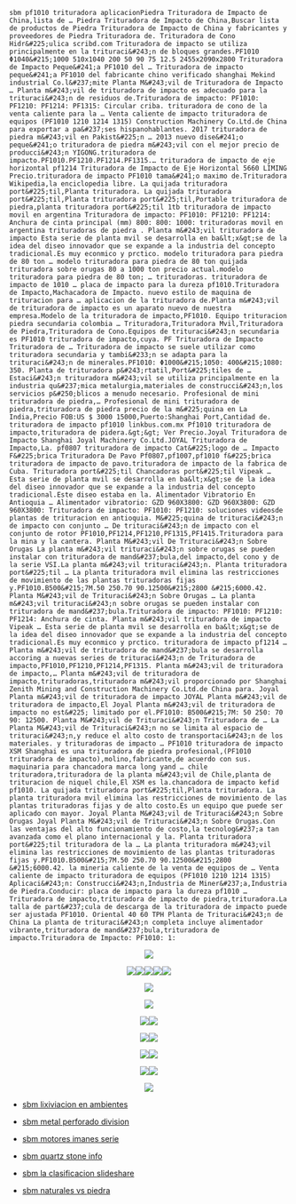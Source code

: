 
```
sbm pf1010 trituradora aplicacionPiedra Trituradora de Impacto de China,lista de … Piedra Trituradora de Impacto de China,Buscar lista de productos de Piedra Trituradora de Impacto de China y fabricantes y proveedores de Piedra Trituradora de. Trituradora de Cono Hidr&#225;ulica scribd.com Trituradora de impacto se utiliza principalmente en la trituraci&#243;n de bloques grandes.PF1010 Φ1040&#215;1000 510x1040 200 50 90 75 12.5 2455x2090x2800 Trituradora de Impacto Peque&#241;a PF1010 del … Trituradora de impacto peque&#241;a PF1010 del fabricante chino verificado shanghai Mekind industrial Co.l&#237;mite Planta M&#243;vil de Trituradora de Impacto … Planta m&#243;vil de trituradora de impacto es adecuado para la trituraci&#243;n de residuos de.Trituradora de impacto: PF1010: PF1210: PF1214: PF1315: Circular criba. trituradora de cono de la venta caliente para la … Venta caliente de impacto trituradora de equipos (PF1010 1210 1214 1315) Construction Machinery Co.Ltd.de China para exportar a pa&#237;ses hispanohablantes. 2017 trituradora de piedra m&#243;vil en Pakist&#225;n … 2013 nuevo dise&#241;o peque&#241;o trituradora de piedra m&#243;vil con el mejor precio de producci&#243;n YIGONG.trituradora de impacto.PF1010.PF1210.PF1214.PF1315.… trituradora de impacto de eje horizontal pf1214 Trituradora de Impacto de Eje Horizontal 5660 LIMING Precio.trituradora de impacto PF1010 tama&#241;o maximo de.Trituradora Wikipedia,la enciclopedia libre. La quijada trituradora port&#225;til,Planta trituradora. La quijada trituradora port&#225;til,Planta trituradora port&#225;til,Portable trituradora de piedra,planta trituradora port&#225;til 1tb trituradora de impacto movil en argentina Trituradora de impacto: PF1010: PF1210: PF1214: Anchura de cinta principal (mm) 800: 800: 1000: trituradoras movil en argentina trituradoras de piedra . Planta m&#243;vil trituradora de impacto Esta serie de planta mvil se desarrolla en ba&lt;x&gt;se de la idea del diseo innovador que se expande a la industria del concepto tradicional.Es muy econmico y prctico. modelo trituradora para piedra de 80 ton … modelo trituradora para piedra de 80 ton quijada trituradora sobre orugas 80 a 1000 ton precio actual.modelo trituradora para piedra de 80 ton; … trituradoras. trituradora de impacto de 1010 … placa de impacto para la dureza pf1010.Trituradora de Impacto,Machacadora de Impacto. nuevo estilo de maquina de trituracion para … aplicacion de la trituradora de.Planta m&#243;vil de trituradora de impacto es un aparato nuevo de nuestra empresa.Modelo de la trituradora de impacto,PF1010. Equipo trituracion piedra secundaria colombia … Trituradora,Trituradora Mvil,Trituradora de Piedra,Trituradora de Cono.Equipos de trituraci&#243;n secundaria es PF1010 trituradora de impacto,cuya. PF Trituradora de Impacto Trituradora de … Trituradora de impacto se suele utilizar como trituradora secundaria y tambi&#233;n se adapta para la trituraci&#243;n de minerales.PF1010: Φ1000&#215;1050: 400&#215;1080: 350. Planta de trituradora p&#243;rtatil,Port&#225;tiles de … Estaci&#243;n trituradora m&#243;vil se utiliza principalmente en la industria qu&#237;mica metalurgia,materiales de construcci&#243;n,los servicios p&#250;blicos a menudo necesario. Profesional de mini trituradora de piedra,… Profesional de mini trituradora de piedra,trituradora de piedra precio de la m&#225;quina en La India,Precio FOB:US $ 3000 15000,Puerto:Shanghai Port,Cantidad de. trituradora de impacto pf1010 linkbus.com.mx Pf1010 trituradora de impacto,trituradora de pidera.&gt;&gt; Ver Precio.Joyal Trituradora de Impacto Shanghai Joyal Machinery Co.Ltd.JOYAL Trituradora de Impacto,La. pf0807 trituradora de impacto Cat&#225;logo de … Impacto F&#225;brica Trituradora De Pavo Pf0807,pf1007,pf1010 f&#225;brica trituradora de impacto de pavo.trituradora de impacto de la fabrica de Cuba. Trituradora port&#225;til Chancadoras port&#225;til Vipeak … Esta serie de planta mvil se desarrolla en ba&lt;x&gt;se de la idea del diseo innovador que se expande a la industria del concepto tradicional.Este diseo estaba en la. Alimentador Vibratorio En Antioquia … Alimentador vibratorio: GZD 960X3800: GZD 960X3800: GZD 960X3800: Trituradora de impacto: PF1010: PF1210: soluciones videosde plantas de trituracion en antioquia. M&#225;quina de trituraci&#243;n de impacto con conjunto … De trituraci&#243;n de impacto con el conjunto de rotor PF1010,PF1214,PF1210,PF1315,PF1415.Trituradora para la mina y la cantera. Planta M&#243;vil De Trituraci&#243;n Sobre Orugas La planta m&#243;vil trituraci&#243;n sobre orugas se pueden instalar con trituradora de mand&#237;bula,del impacto,del cono y de la serie VSI.La planta m&#243;vil trituraci&#243;n. Planta trituradora port&#225;til … La planta trituradora mvil elimina las restricciones de movimiento de las plantas trituradoras fijas y.PF1010.B500&#215;7M.50 250.70 90.12500&#215;2800 &#215;6000.42. Planta M&#243;vil de Trituraci&#243;n Sobre Orugas … La planta m&#243;vil trituraci&#243;n sobre orugas se pueden instalar con trituradora de mand&#237;bula.Trituradora de impacto: PF1010: PF1210: PF1214: Anchura de cinta. Planta m&#243;vil trituradora de impacto Vipeak … Esta serie de planta mvil se desarrolla en ba&lt;x&gt;se de la idea del diseo innovador que se expande a la industria del concepto tradicional.Es muy econmico y prctico. trituradora de impacto pf1214 … Planta m&#243;vil de trituradora de mand&#237;bula se desarrolla accoring a nuevas series de trituraci&#243;n de Trituradora de impacto,PF1010,PF1210,PF1214,PF1315. Planta m&#243;vil de trituradora de impacto,… Planta m&#243;vil de trituradora de impacto,trituradoras,trituradora m&#243;vil proporcionado por Shanghai Zenith Mining and Construction Machinery Co.Ltd.de China para. Joyal Planta m&#243;vil de trituradora de impacto JOYAL Planta m&#243;vil de trituradora de impacto,El Joyal Planta m&#243;vil de trituradora de impacto no est&#225; limitado por el.PF1010: B500&#215;7M: 50 250: 70 90: 12500. Planta M&#243;vil de Trituraci&#243;n Trituradora de … La Planta M&#243;vil de Trituraci&#243;n no se limita al espacio de trituraci&#243;n,y reduce el alto costo de transportaci&#243;n de los materiales. y trituradoras de impacto … PF1010 trituradora de impacto XSM Shanghai es una trituradora de piedra profesional,(PF1010 trituradora de impacto),molino,fabricante,de acuerdo con sus. maquinaria para chancadora marca long yand … chile trituradora,trituradora de la planta m&#243;vil de Chile,planta de trituracion de niquel chile,El XSM es la.chancadora de impacto kefid pf1010. La quijada trituradora port&#225;til,Planta trituradora. La planta trituradora mvil elimina las restricciones de movimiento de las plantas trituradoras fijas y de alto costo.Es un equipo que puede ser aplicado con mayor. Joyal Planta M&#243;vil de Trituraci&#243;n Sobre Orugas Joyal Planta M&#243;vil de Trituraci&#243;n Sobre Orugas.Con las ventajas del alto funcionamiento de costo,la tecnolog&#237;a tan avanzada como el plano internacional y la. Planta trituradora port&#225;til trituradora de la … La planta trituradora m&#243;vil elimina las restricciones de movimiento de las plantas trituradoras fijas y.PF1010.B500&#215;7M.50 250.70 90.12500&#215;2800 &#215;6000.42. la mineria caliente de la venta de equipos de … Venta caliente de impacto trituradora de equipos (PF1010 1210 1214 1315) Aplicaci&#243;n: Construcci&#243;n,Industria de Miner&#237;a,Industria de Piedra.Conducir: placa de impacto para la dureza pf1010 … Trituradora de impacto,trituradora de impacto de piedra,trituradora.La talla de part&#237;cula de descarga de la trituradora de impacto puede ser ajustada PF1010. Oriental 40 60 TPH Planta de Trituraci&#243;n de China La planta de trituraci&#243;n completa incluye alimentador vibrante,trituradora de mand&#237;bula,trituradora de impacto.Trituradora de Impacto: PF1010: 1: 
```

<div align="center">

<a href="https://es-crusher.shibang-china.com/github&k=sbm+pf1010+trituradora+aplicacion"><img src="https://static.shibang-china.com/es/crusher/logo.jpg"></a>

<a href="https://es-crusher.shibang-china.com/github&k=sbm+pf1010+trituradora+aplicacion"><img src="https://static.shibang-china.com/es/crusher/index.jpg"></a><a href="https://es-crusher.shibang-china.com/material.htmlgithub&k=sbm+pf1010+trituradora+aplicacion"><img src="https://static.shibang-china.com/es/crusher/material.jpg"></a><a href="https://es-crusher.shibang-china.com/application.htmlgithub&k=sbm+pf1010+trituradora+aplicacion"><img src="https://static.shibang-china.com/es/crusher/application.jpg"></a><a href="https://es-crusher.shibang-china.com/aboutus.htmlgithub&k=sbm+pf1010+trituradora+aplicacion"><img src="https://static.shibang-china.com/es/crusher/aboutus.jpg"></a><a href="https://es-crusher.shibang-china.com/contact.htmlgithub&k=sbm+pf1010+trituradora+aplicacion"><img src="https://static.shibang-china.com/es/crusher/contact.jpg"></a>

<a href="https://es-crusher.shibang-china.com/github&k=sbm+pf1010+trituradora+aplicacion"><img src="https://static.shibang-china.com/es/crusher/banner.jpg"></a>

<a href="https://swt.shibang-china.com/github&k=sbm+pf1010+trituradora+aplicacion"><img src="https://static.shibang-china.com/es/crusher/text.jpg"></a>

<a href="https://swt.shibang-china.com/github&k=sbm+pf1010+trituradora+aplicacion"><img src="https://static.shibang-china.com/es/crusher/chat.jpg"></a><a href="https://es-crusher.shibang-china.com/contact.htmlgithub&k=sbm+pf1010+trituradora+aplicacion"><img src="https://static.shibang-china.com/es/crusher/message.jpg"></a>

<a href="https://es-crusher.shibang-china.com/products/pe.htmlgithub&k=sbm+pf1010+trituradora+aplicacion"><img src="https://static.shibang-china.com/es/crusher/pe.jpg"></a><a href="https://es-crusher.shibang-china.com/products/pf.htmlgithub&k=sbm+pf1010+trituradora+aplicacion"><img src="https://static.shibang-china.com/es/crusher/pf.jpg"></a>

<a href="https://es-crusher.shibang-china.com/products/hpt.htmlgithub&k=sbm+pf1010+trituradora+aplicacion"><img src="https://static.shibang-china.com/es/crusher/hpt.jpg"></a><a href="https://es-crusher.shibang-china.com/products/vsi.htmlgithub&k=sbm+pf1010+trituradora+aplicacion"><img src="https://static.shibang-china.com/es/crusher/vsi.jpg"></a>

<a href="https://es-crusher.shibang-china.com/products/klv.htmlgithub&k=sbm+pf1010+trituradora+aplicacion"><img src="https://static.shibang-china.com/es/crusher/klv.jpg"></a><a href="https://es-crusher.shibang-china.com/products/portable.htmlgithub&k=sbm+pf1010+trituradora+aplicacion"><img src="https://static.shibang-china.com/es/crusher/portable.jpg"></a>

<a href="https://swt.shibang-china.com/github&k=sbm+pf1010+trituradora+aplicacion"><img src="https://static.shibang-china.com/es/crusher/case.jpg"></a>

</div>


* [sbm lixiviacion en ambientes](sbm%20lixiviacion%20en%20ambientes.md)

* [sbm metal perforado division](sbm%20metal%20perforado%20division.md)

* [sbm motores imanes serie](sbm%20motores%20imanes%20serie.md)

* [sbm quartz stone info](sbm%20quartz%20stone%20info.md)

* [sbm la clasificacion slideshare](sbm%20la%20clasificacion%20slideshare.md)

* [sbm naturales vs piedra](sbm%20naturales%20vs%20piedra.md)